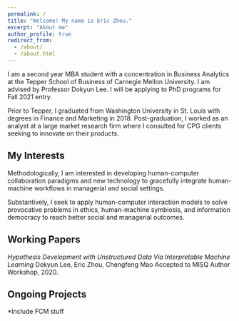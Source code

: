 ```yaml
---
permalink: /
title: "Welcome! My name is Eric Zhou."
excerpt: "About me"
author_profile: true
redirect_from: 
  - /about/
  - /about.html
---
```


I am a second year MBA student with a concentration in Business Analytics at the Tepper School of Business of Carnegie Mellon University. I am advised by Professor Dokyun Lee. I will be applying to PhD programs for Fall 2021 entry.

Prior to Tepper, I graduated from Washington University in St. Louis with degrees in Finance and Marketing in 2018. Post-graduation, I worked as an analyst at a large market research firm where I consulted for CPG clients seeking to innovate on their products.

My Interests
------
Methodologically, I am interested in developing human-computer collaboration paradigms and new technology to gracefully integrate human-machine workflows in managerial and social settings.

Substantively, I seek to apply human-computer interaction models to solve provocative problems in ethics, human-machine symbiosis, and information democracy to reach better social and managerial outcomes.

Working Papers
------
*Hypothesis Development with Unstructured Data Via Interpretable Machine Learning*
Dokyun Lee, Eric Zhou, Chengfeng Mao
Accepted to MISQ Author Workshop, 2020.

Ongoing Projects
------
*Include FCM stuff